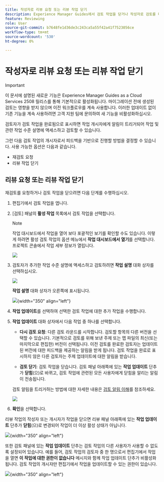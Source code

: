 ```yaml
---
title: 작성자로 리뷰 요청 또는 리뷰 작업 닫기
description: Experience Manager Guides에서 검토 작업을 닫거나 작성자로 검토를 다시 요청하는 워크플로에 대해 알아봅니다.
feature: Reviewing
role: User
source-git-commit: b7648fe1d36de3c243ca5a55f42a41f7523056ce
workflow-type: tm+mt
source-wordcount: '530'
ht-degree: 0%

---
```


# 작성자로 리뷰 요청 또는 리뷰 작업 닫기

>[!IMPORTANT]
>
> 이 문서에 설명된 새로운 기능은 Experience Manager Guides as a Cloud Services 2508 릴리스를 통해 기본적으로 활성화됩니다. 마이그레이션 전에 생성된 검토는 영향을 받지 않으며 이전 워크플로우를 계속 사용합니다. 이러한 업데이트 없이 기존 기능을 계속 사용하려면 고객 지원 팀에 문의하여 새 기능을 비활성화하십시오.

검토자가 검토 작업을 완료됨으로 표시하면 작업 개시자에게 알림이 트리거되어 작업 및 관련 작업 수준 설명에 액세스하고 검토할 수 있습니다.

그런 다음 검토 작업의 개시자로서 피드백을 기반으로 진행할 방법을 결정할 수 있습니다. 사용 가능한 옵션은 다음과 같습니다.

- 재검토 요청
- 리뷰 작업 닫기

## 리뷰 요청 또는 리뷰 작업 닫기

재검토를 요청하거나 검토 작업을 닫으려면 다음 단계를 수행하십시오.

1. 편집기에서 검토 작업을 엽니다.
2. [검토] 패널의 **활성 작업** 목록에서 검토 작업을 선택합니다.

   >[!NOTE]
   >
   > 작업 대시보드에서 작업을 열어 보다 포괄적인 보기를 확인할 수도 있습니다. 이렇게 하려면 활성 검토 작업의 옵션 메뉴에서 **작업 대시보드에서 열기**&#x200B;를 선택합니다. 프로젝트 콘솔에서 작업 세부 정보가 열립니다.

   ![](images/task-dashboard-selection-author-view.png)
3. 검토자가 추가한 작업 수준 설명에 액세스하고 검토하려면 **작업 설명** 대화 상자를 선택하십시오.

   ![](images/task-comments-selection-author-view.png)

   **작업 설명** 대화 상자가 오른쪽에 표시됩니다.

   ![](images/task-comments-dialog-editor.png){width="350" align="left"}
4. **작업 업데이트**&#x200B;를 선택하여 선택한 검토 작업에 대한 추가 작업을 수행합니다.
5. **작업 업데이트** 대화 상자에서 다음 작업 중 하나를 선택합니다.

   - **다시 검토 요청**: 다른 검토 라운드를 시작합니다. 검토할 항목의 다른 버전을 선택할 수 있습니다. 기본적으로 검토를 위해 보낸 주제 또는 맵 파일의 최신(또는 마지막으로 편집한) 버전이 선택됩니다. 이전 검토를 완료한 검토자는 업데이트된 버전에 대한 피드백을 제공하는 알림을 받게 됩니다. 검토 작업을 완료로 표시하지 않은 다른 검토자는 주제 업데이트에 대한 알림을 받습니다.

   - **검토 닫기**: 검토 작업을 닫습니다. 검토 패널 아래쪽에 있는 **작업 업데이트** 단추가 **닫힘**(으)로 바뀌고, 검토 작업에 관련된 모든 사용자에게 닫힘을 알리는 알림이 전송됩니다.

   검토 알림을 트리거하는 방법에 대한 자세한 내용은 [검토 알림 이해](./review-understanding-review-notifications.md)를 참조하세요.

   ![](images/update-task-dialog.png)

6. **확인**&#x200B;을 선택합니다.


리뷰 작업의 작성자 또는 개시자가 작업을 닫으면 리뷰 패널 아래쪽에 있는 **작업 업데이트** 단추가 **닫힘**(으)로 변경되어 작업이 더 이상 활성 상태가 아닙니다.

![](images/review-task-status-closed-review-panel.png){width="350" align="left"}

또한 검토 패널에 있는 **작업 업데이트** 단추는 검토 작업의 다른 사용자가 사용할 수 없도록 설정되어 있습니다. 예를 들어, 검토 작업의 검토자 중 한 명으로서 편집기에서 작업을 열면 **이 작업에 대한 권한이 없습니다** 메시지와 함께 작업 업데이트 단추가 비활성화됩니다. 검토 작업의 개시자만 편집기에서 작업을 업데이트할 수 있는 권한이 있습니다.

![](images/update-task-button-disabled.png){width="350" align="left"}